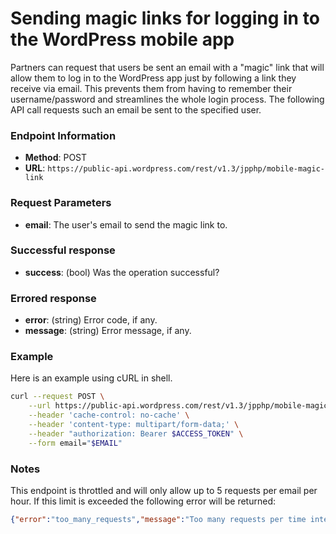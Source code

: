 # Sending magic links for logging in to the WordPress mobile app

Partners can request that users be sent an email with a "magic" link that will allow them to log in to the WordPress app just by following a link they receive via email. This prevents them from having to remember their username/password and streamlines the whole login process. The following API call requests such an email be sent to the specified user.

### Endpoint Information

- __Method__: POST
- __URL__:    `https://public-api.wordpress.com/rest/v1.3/jpphp/mobile-magic-link`

### Request Parameters

- __email__: The user's email to send the magic link to.

### Successful response

- __success__:       (bool) Was the operation successful?

### Errored response

- __error__:    (string) Error code, if any.
- __message__: (string) Error message, if any.

### Example

Here is an example using cURL in shell.

```bash
curl --request POST \
    --url https://public-api.wordpress.com/rest/v1.3/jpphp/mobile-magic-link \
    --header 'cache-control: no-cache' \
    --header 'content-type: multipart/form-data;' \
    --header "authorization: Bearer $ACCESS_TOKEN" \
    --form email="$EMAIL"
```

### Notes

This endpoint is throttled and will only allow up to 5 requests per email per hour. If this limit is exceeded the following error will be returned:

```json
{"error":"too_many_requests","message":"Too many requests per time interval"}
```